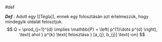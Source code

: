 #def 

***Def***.: Adott egy [[Tégla]], ennek egy folosztásán azt értelmezzük, hogy mindegyik oldalát felosztjuk.
$$
Q = \prod_{j=1}^{d} \implies \mathbb{P} = \left( p^{1}\dots p^{d} \right), \text{ ahol } p^{k} \text{ felosztása } [a_{j}, b_{j}] \text{-on}
$$